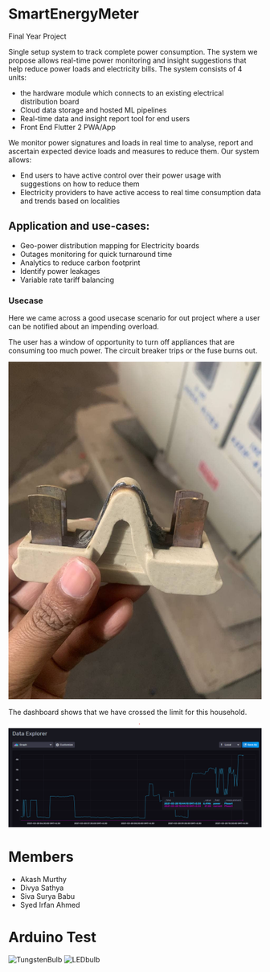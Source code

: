 # SmartEnergyMeter
Final Year Project

Single setup system to track complete power consumption. The system we propose allows real-time power monitoring and insight suggestions that help reduce power loads and electricity bills.
The system consists of 4 units:
- the hardware module which connects to an existing electrical distribution board
- Cloud data storage and hosted ML pipelines
- Real-time data and insight report tool for end users
- Front End Flutter 2 PWA/App

We monitor power signatures and loads in real time to analyse, report and ascertain expected device loads and measures to reduce them. Our system allows:
- End users to have active control over their power usage with suggestions on how to reduce them
- Electricity providers to have active access to real time consumption data and trends based on localities

## Application and use-cases:
- Geo-power distribution mapping for Electricity boards
- Outages monitoring for quick turnaround time
- Analytics to reduce carbon footprint
- Identify power leakages
- Variable rate tariff balancing

### Usecase

Here we came across a good usecase scenario for out project where a user can be notified about an impending overload.

The user has a window of opportunity to turn off appliances that are consuming too much power. The circuit breaker trips or the fuse burns out.

![FuseBurnout](/Images/burntoutfuse.jpg)

The dashboard shows that we have crossed the limit for this household.

![Overload](/Images/overload.png)



# Members
- Akash Murthy
- Divya Sathya
- Siva Surya Babu
- Syed Irfan Ahmed

# Arduino Test
![TungstenBulb](/Images/Tungsten_test.jpg)
![LEDbulb](/Images/LED_test.jpg)
